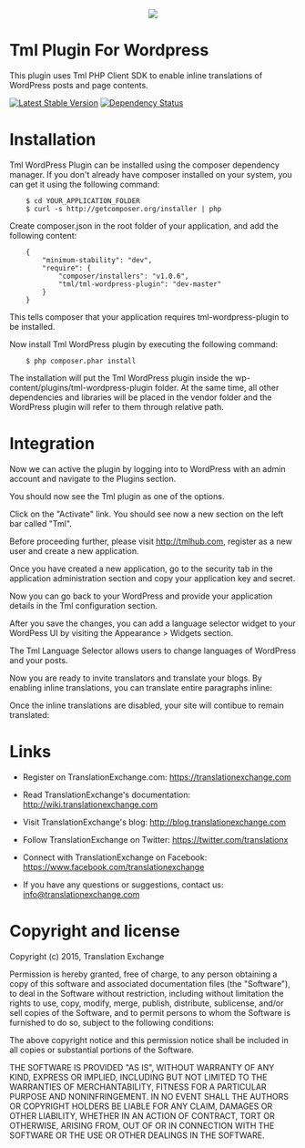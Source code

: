 <p align="center">
  <img src="https://raw.github.com/tml/tml/master/doc/screenshots/tmllogo.png">
</p>

Tml Plugin For Wordpress
=====================

This plugin uses Tml PHP Client SDK to enable inline translations of WordPress posts and page contents.

[![Latest Stable Version](https://poser.pugx.org/tml/tml-wordpress-plugin/v/stable.png)](https://packagist.org/packages/tml/tml-wordpress-plugin)
[![Dependency Status](https://www.versioneye.com/user/projects/52e4b4a3ec1375b57600000c/badge.png)](https://www.versioneye.com/user/projects/52e4b4a3ec1375b57600000c)


Installation
==================

Tml WordPress Plugin can be installed using the composer dependency manager. If you don't already have composer installed on your system, you can get it using the following command:

        $ cd YOUR_APPLICATION_FOLDER
        $ curl -s http://getcomposer.org/installer | php


Create composer.json in the root folder of your application, and add the following content:

        {
            "minimum-stability": "dev",
            "require": {
                "composer/installers": "v1.0.6",
                "tml/tml-wordpress-plugin": "dev-master"
            }
        }

This tells composer that your application requires tml-wordpress-plugin to be installed.

Now install Tml WordPress plugin by executing the following command:


        $ php composer.phar install


The installation will put the Tml WordPress plugin inside the wp-content/plugins/tml-wordpress-plugin folder.
At the same time, all other dependencies and libraries will be placed in the vendor folder and the WordPress plugin will refer to them through relative path.


Integration
==================

Now we can active the plugin by logging into to WordPress with an admin account and navigate to the Plugins section.

You should now see the Tml plugin as one of the options.

Click on the "Activate" link. You should see now a new section on the left bar called "Tml".

Before proceeding further, please visit http://tmlhub.com, register as a new user and create a new application.

Once you have created a new application, go to the security tab in the application administration section and copy your application key and secret.

Now you can go back to your WordPress and provide your application details in the Tml configuration section.

After you save the changes, you can add a language selector widget to your WordPess UI by visiting the Appearance > Widgets section.

The Tml Language Selector allows users to change languages of WordPress and your posts.

Now you are ready to invite translators and translate your blogs. By enabling inline translations, you can translate entire paragraphs inline:

Once the inline translations are disabled, your site will contibue to remain translated:


Links
==================

* Register on TranslationExchange.com: https://translationexchange.com

* Read TranslationExchange's documentation: http://wiki.translationexchange.com

* Visit TranslationExchange's blog: http://blog.translationexchange.com

* Follow TranslationExchange on Twitter: https://twitter.com/translationx

* Connect with TranslationExchange on Facebook: https://www.facebook.com/translationexchange

* If you have any questions or suggestions, contact us: info@translationexchange.com


Copyright and license
==================

Copyright (c) 2015, Translation Exchange

Permission is hereby granted, free of charge, to any person obtaining
a copy of this software and associated documentation files (the
"Software"), to deal in the Software without restriction, including
without limitation the rights to use, copy, modify, merge, publish,
distribute, sublicense, and/or sell copies of the Software, and to
permit persons to whom the Software is furnished to do so, subject to
the following conditions:

The above copyright notice and this permission notice shall be
included in all copies or substantial portions of the Software.

THE SOFTWARE IS PROVIDED "AS IS", WITHOUT WARRANTY OF ANY KIND,
EXPRESS OR IMPLIED, INCLUDING BUT NOT LIMITED TO THE WARRANTIES OF
MERCHANTABILITY, FITNESS FOR A PARTICULAR PURPOSE AND
NONINFRINGEMENT. IN NO EVENT SHALL THE AUTHORS OR COPYRIGHT HOLDERS BE
LIABLE FOR ANY CLAIM, DAMAGES OR OTHER LIABILITY, WHETHER IN AN ACTION
OF CONTRACT, TORT OR OTHERWISE, ARISING FROM, OUT OF OR IN CONNECTION
WITH THE SOFTWARE OR THE USE OR OTHER DEALINGS IN THE SOFTWARE.


